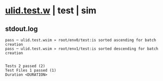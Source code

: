 # [ulid.test.w](../../../../../examples/tests/valid/ulid.test.w) | test | sim

## stdout.log
```log
pass ─ ulid.test.wsim » root/env0/test:is sorted ascending for batch creation 
pass ─ ulid.test.wsim » root/env1/test:is sorted descending for batch creation
 
 
Tests 2 passed (2)
Test Files 1 passed (1)
Duration <DURATION>
```

